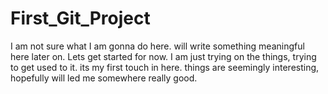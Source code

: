 # First_Git_Project
I am not sure what I am gonna do here. will write something meaningful here later on. Lets get started for now.
I am just trying on the things, trying to get used to it. its my first touch in here. things are seemingly interesting,
hopefully will led me somewhere really good.
